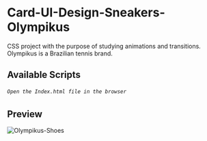 # Card-UI-Design-Sneakers-Olympikus
 
CSS project with the purpose of studying animations and transitions. Olympikus is a Brazilian tennis brand.

## Available Scripts

###### `Open the Index.html file in the browser`

## Preview

![Olympikus-Shoes](https://user-images.githubusercontent.com/32379195/98133264-21755080-1e9c-11eb-9067-003b0c1e0fe1.gif)
